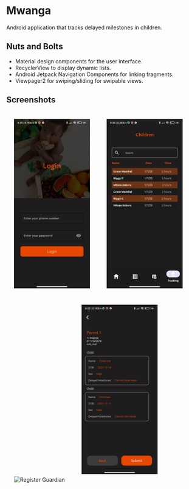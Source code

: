 # Mwanga

Android application that tracks delayed milestones in children.

## Nuts and Bolts

- Material design components for the user interface.
- RecyclerView to display dynamic lists.
- Android Jetpack Navigation Components for linking fragments.
- Viewpager2 for swiping/sliding for swipable views.

## Screenshots

<p allign="center">
<img src="/screenshots/login.jpg" alt="Login" style="padding: 20px" width="200">
<img src="/screenshots/childrenlist.jpg" alt="Register children" style="padding: 20px" width="200">
<img src="/screenshots/registerchild.jpg" alt="Register Guardian" style="padding: 20px" width="200">
<img src="/screenshots/submitregisteredchildren.jpg" alt="Submit" style="padding: 20px" width="200">
</p>
